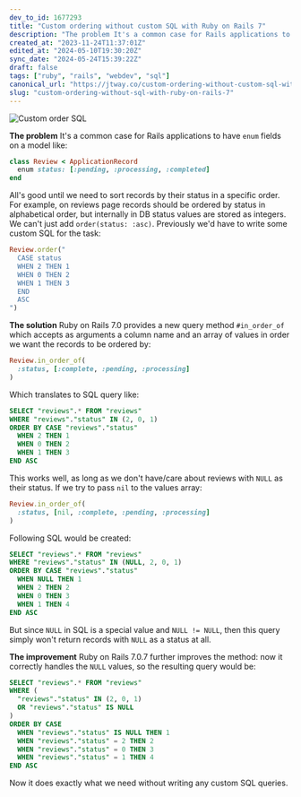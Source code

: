 ```yaml
---
dev_to_id: 1677293
title: "Custom ordering without custom SQL with Ruby on Rails 7"
description: "The problem It's a common case for Rails applications to have enum fields on a model like:    class..."
created_at: "2023-11-24T11:37:01Z"
edited_at: "2024-05-10T19:30:20Z"
sync_date: "2024-05-24T15:39:22Z"
draft: false
tags: ["ruby", "rails", "webdev", "sql"]
canonical_url: "https://jtway.co/custom-ordering-without-custom-sql-with-ruby-on-rails-7-044fc0a592e8"
slug: "custom-ordering-without-sql-with-ruby-on-rails-7"
---
```

![Custom order SQL](https://dev-to-uploads.s3.amazonaws.com/uploads/articles/g9kyft9312dd3d6u0lv3.png)

**The problem**
It's a common case for Rails applications to have `enum` fields on a model like:
```ruby
class Review < ApplicationRecord
  enum status: [:pending, :processing, :completed]
end
```
All's good until we need to sort records by their status in a specific order. For example, on reviews page records should be ordered by status in alphabetical order, but internally in DB status values are stored as integers.
We can't just add `order(status: :asc)`. Previously we'd have to write some custom SQL for the task:
```ruby
Review.order("
  CASE status
  WHEN 2 THEN 1
  WHEN 0 THEN 2
  WHEN 1 THEN 3
  END
  ASC
")
```

**The solution**
Ruby on Rails 7.0 provides a new query method `#in_order_of` which accepts as arguments a column name and an array of values in order we want the records to be ordered by:
```ruby
Review.in_order_of(
  :status, [:complete, :pending, :processing]
)
```
Which translates to SQL query like:
```sql
SELECT "reviews".* FROM "reviews" 
WHERE "reviews"."status" IN (2, 0, 1) 
ORDER BY CASE "reviews"."status"
  WHEN 2 THEN 1 
  WHEN 0 THEN 2 
  WHEN 1 THEN 3 
END ASC
```
This works well, as long as we don't have/care about reviews with `NULL` as their status.
If we try to pass `nil` to the values array:
```ruby
Review.in_order_of(
  :status, [nil, :complete, :pending, :processing]
)
```
Following SQL would be created:
```sql
SELECT "reviews".* FROM "reviews" 
WHERE "reviews"."status" IN (NULL, 2, 0, 1) 
ORDER BY CASE "reviews"."status"
  WHEN NULL THEN 1
  WHEN 2 THEN 2
  WHEN 0 THEN 3
  WHEN 1 THEN 4
END ASC
```
But since `NULL` in SQL is a special value and `NULL != NULL`, then this query simply won't return records with `NULL` as a status at all.

**The improvement**
Ruby on Rails 7.0.7 further improves the method: now it correctly handles the `NULL` values, so the resulting query would be:
```sql
SELECT "reviews".* FROM "reviews" 
WHERE (
  "reviews"."status" IN (2, 0, 1)
  OR "reviews"."status" IS NULL
)
ORDER BY CASE 
  WHEN "reviews"."status" IS NULL THEN 1
  WHEN "reviews"."status" = 2 THEN 2
  WHEN "reviews"."status" = 0 THEN 3
  WHEN "reviews"."status" = 1 THEN 4
END ASC
```
Now it does exactly what we need without writing any custom SQL queries.